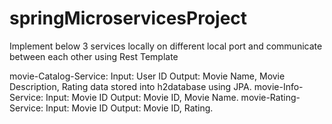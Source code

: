 # springMicroservicesProject

Implement below 3 services locally on different local port and communicate between each other using Rest Template

movie-Catalog-Service: Input: User ID Output: Movie Name, Movie Description, Rating data stored into h2database using JPA.
movie-Info-Service: Input: Movie ID Output: Movie ID, Movie Name.
movie-Rating-Service: Input: Movie ID Output: Movie ID, Rating.
